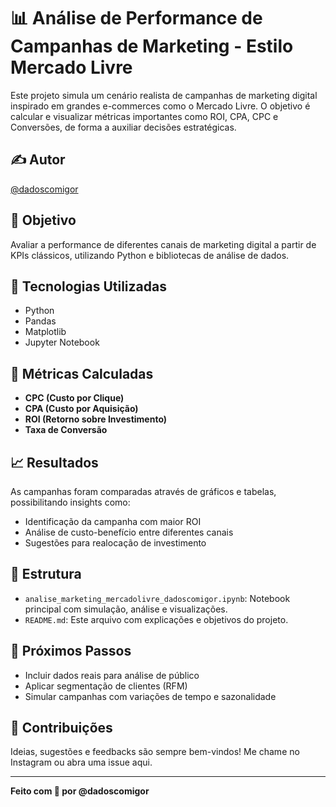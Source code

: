 # 📊 Análise de Performance de Campanhas de Marketing - Estilo Mercado Livre

Este projeto simula um cenário realista de campanhas de marketing digital inspirado em grandes e-commerces como o Mercado Livre. O objetivo é calcular e visualizar métricas importantes como ROI, CPA, CPC e Conversões, de forma a auxiliar decisões estratégicas.

## ✍️ Autor
[@dadoscomigor](https://www.instagram.com/dadoscomigor)

## 🎯 Objetivo

Avaliar a performance de diferentes canais de marketing digital a partir de KPIs clássicos, utilizando Python e bibliotecas de análise de dados.

## 🔧 Tecnologias Utilizadas

- Python
- Pandas
- Matplotlib
- Jupyter Notebook

## 📌 Métricas Calculadas

- **CPC (Custo por Clique)**
- **CPA (Custo por Aquisição)**
- **ROI (Retorno sobre Investimento)**
- **Taxa de Conversão**

## 📈 Resultados

As campanhas foram comparadas através de gráficos e tabelas, possibilitando insights como:

- Identificação da campanha com maior ROI
- Análise de custo-benefício entre diferentes canais
- Sugestões para realocação de investimento

## 📁 Estrutura

- `analise_marketing_mercadolivre_dadoscomigor.ipynb`: Notebook principal com simulação, análise e visualizações.
- `README.md`: Este arquivo com explicações e objetivos do projeto.

## 🚀 Próximos Passos

- Incluir dados reais para análise de público
- Aplicar segmentação de clientes (RFM)
- Simular campanhas com variações de tempo e sazonalidade

## 🤝 Contribuições

Ideias, sugestões e feedbacks são sempre bem-vindos! Me chame no Instagram ou abra uma issue aqui.

---

**Feito com 💛 por @dadoscomigor**

